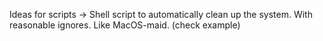 Ideas for scripts -> Shell script to automatically clean up the system. With reasonable ignores. Like MacOS-maid. (check example)
